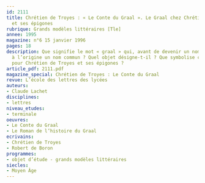 ```yaml
---
id: 2111
title: Chrétien de Troyes : « Le Conte du Graal ». Le Graal chez Chrétien de Troyes
  et ses épigones  
rubrique: Grands modèles littéraires [Tle]
annee: 1995
magazine: n°6 15 janvier 1996
pages: 18
description: Que signifie le mot « graal » qui, avant de devenir un nom propre, est
  à l’origine un nom commun ? Quel objet désigne-t-il ? Que symbolise ce récipient
  pour Chrétien de Troyes et ses épigones ?
article_pdf: 2111.pdf
magazine_special: Chrétien de Troyes : Le Conte du Graal
revue: L’école des lettres des lycées
auteurs:
- Claude Lachet
disciplines:
- lettres
niveau_etudes:
- terminale
oeuvres:
- Le Conte du Graal
- Le Roman de l’histoire du Graal
ecrivains:
- Chrétien de Troyes
- Robert de Boron
programmes:
- objet d’étude - grands modèles littéraires
siecles:
- Moyen Âge
---
```

